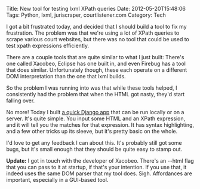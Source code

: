 Title: New tool for testing lxml XPath queries
Date: 2012-05-20T15:48:06
Tags: Python, lxml, juriscraper, courtlistener.com
Category: Tech

I got a bit frustrated today, and decided that I should build a tool to fix my frustration. The problem was that we're using a lot of XPath queries to scrape various court websites, but there was no tool that could be used to test xpath expressions efficiently.

There are a couple tools that are quite similar to what I just built: There's one called Xacobeo, Eclipse has one built in, and even Firebug has a tool that does similar. Unfortunately though, these each operate on a different DOM interpretation than the one that lxml builds. 

So the problem I was running into was that while these tools helped, I consistently had the problem that when the HTML got nasty, they'd start falling over. 

No more! Today I built [a quick Django app][1] that can be run locally or on a server. It's quite simple. You input some HTML and an XPath expression, and it will tell you the matches for that expression. It has syntax highlighting, and a few other tricks up its sleeve, but it's pretty basic on the whole.

I'd love to get any feedback I can about this. It's probably still got some bugs, but it's small enough that they should be quite easy to stamp out.

**Update:** I got in touch with the developer of Xacobeo. There's an --html flag that you can pass to it at startup, if that's your intention. If you use that, it indeed uses the same DOM parser that my tool does. Sigh. Affordances are important, especially in a GUI-based tool.

[1]: https://github.com/mlissner/lxml-xpath-tester/
